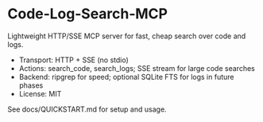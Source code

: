 # Code‑Log‑Search‑MCP

Lightweight HTTP/SSE MCP server for fast, cheap search over code and logs.

- Transport: HTTP + SSE (no stdio)
- Actions: search_code, search_logs; SSE stream for large code searches
- Backend: ripgrep for speed; optional SQLite FTS for logs in future phases
- License: MIT

See docs/QUICKSTART.md for setup and usage.
